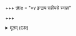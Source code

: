 +++
title = "०४ इन्द्राय सहीयसे स्वाहा"

+++
<details><summary>मूलम् (GR)</summary>

इन्द्राय सहीयसे स्वाहा ॥
</details>